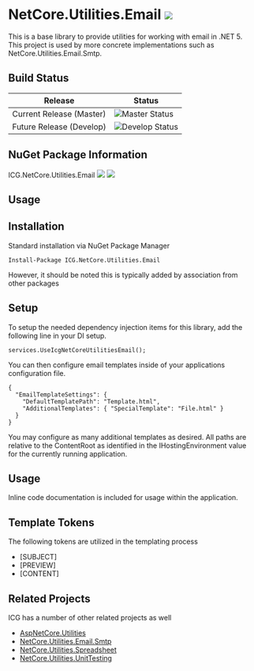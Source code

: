 # NetCore.Utilities.Email ![](https://img.shields.io/github/license/iowacomputergurus/netcore.utilities.email.svg)
This is a base library to provide utilities for working with email in .NET 5.  This project is used by more concrete implementations such as NetCore.Utilities.Email.Smtp.

## Build Status

| Release | Status |
| --- | ---|
| Current Release (Master) | ![Master Status](https://iowacomputergurus.visualstudio.com/ICG%20Open%20Source/_apis/build/status/NetCore%20Utilities%20Email?branchName=master) |
| Future Release (Develop) | ![Develop Status](https://iowacomputergurus.visualstudio.com/ICG%20Open%20Source/_apis/build/status/NetCore%20Utilities%20Email?branchName=develop) |

## NuGet Package Information
ICG.NetCore.Utilities.Email ![](https://img.shields.io/nuget/v/icg.netcore.utilities.email.svg) ![](https://img.shields.io/nuget/dt/icg.netcore.utilities.email.svg)

## Usage

## Installation
Standard installation via NuGet Package Manager
```
Install-Package ICG.NetCore.Utilities.Email
```

However, it should be noted this is typically added by association from other packages

## Setup
To setup the needed dependency injection items for this library, add the following line in your DI setup.
```
services.UseIcgNetCoreUtilitiesEmail();
```

You can then configure email templates inside of your applications configuration file.

```
{
  "EmailTemplateSettings": {
    "DefaultTemplatePath": "Template.html",
    "AdditionalTemplates": { "SpecialTemplate": "File.html" }
  }
}
```

You may configure as many additional templates as desired.  All paths are relative to the ContentRoot as identified in the IHostingEnvironment value for the currently running application.

## Usage

Inline code documentation is included for usage within the application.

## Template Tokens

The following tokens are utilized in the templating process

* \[SUBJECT\]
* \[PREVIEW\]
* \[CONTENT\]

## Related Projects

ICG has a number of other related projects as well

* [AspNetCore.Utilities](https://www.github.com/iowacomputergurus/aspnetcore.utilities)
* [NetCore.Utilities.Email.Smtp](https://www.github.com/iowacomputergurus/netcore.utilities.email.smtp)
* [NetCore.Utilities.Spreadsheet](https://www.github.com/iowacomputergurus/netcore.utilities.spreadsheet)
* [NetCore.Utilities.UnitTesting](https://www.github.com/iowacomputergurus/netcore.utilities.unittesting)

